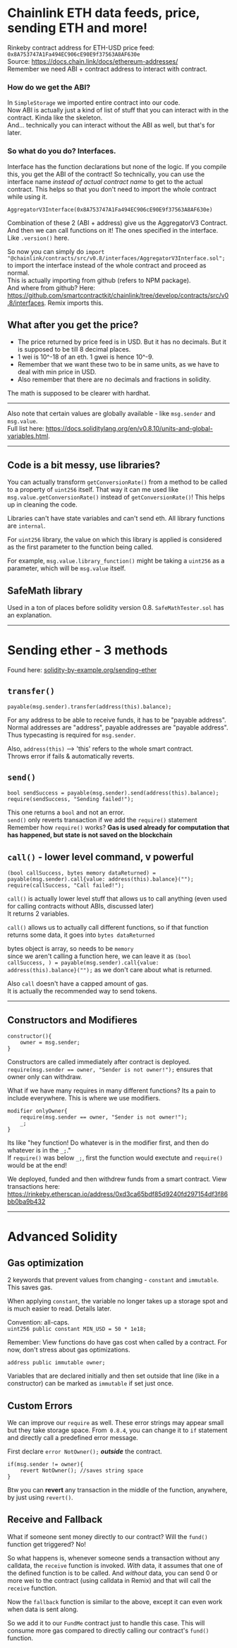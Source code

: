 # Chainlink ETH data feeds, price, sending ETH and more!

Rinkeby contract address for ETH-USD price feed: `0x8A753747A1Fa494EC906cE90E9f37563A8AF630e` \
Source: https://docs.chain.link/docs/ethereum-addresses/ \
Remember we need ABI + contract address to interact with contract.

### How do we get the ABI?

In `SimpleStorage` we imported entire contract into our code.\
Now ABI is actually just a kind of list of stuff that you can interact with in the contract. Kinda like the skeleton.\
And... technically you can interact without the ABI as well, but that's for later.

### So what do you do? Interfaces.

Interface has the function declarations but none of the logic.
If you compile this, you get the ABI of the contract!
So technically, you can use the interface name _instead of actual contract name_ to get to the actual contract.
This helps so that you don't need to import the whole contract while using it.

`AggregatorV3Interface(0x8A753747A1Fa494EC906cE90E9f37563A8AF630e)`

Combination of these 2 (ABI + address) give us the AggregatorV3 Contract.\
And then we can call functions on it! The ones specified in the interface. Like `.version()` here.

So now you can simply do `import "@chainlink/contracts/src/v0.8/interfaces/AggregatorV3Interface.sol";` to import the interface instead of the whole contract and proceed as normal.\
This is actually importing from github (refers to NPM package).\
And where from github? Here: https://github.com/smartcontractkit/chainlink/tree/develop/contracts/src/v0.8/interfaces. Remix imports this.

## What after you get the price?

- The price returned by price feed is in USD. But it has no decimals. But it is supposed to be till 8 decimal places.
- 1 wei is 10^-18 of an eth. 1 gwei is hence 10^-9.
- Remember that we want these two to be in same units, as we have to deal with min price in USD.
- Also remember that there are no decimals and fractions in solidity.

The math is supposed to be clearer with hardhat.

---

Also note that certain values are globally available - like `msg.sender` and `msg.value`. \
Full list here: https://docs.soliditylang.org/en/v0.8.10/units-and-global-variables.html.

---

## Code is a bit messy, use libraries?

You can actually transform `getConversionRate()` from a method to be called to a property of `uint256` itself. That way it can me used like `msg.value.getConversionRate()` instead of `getConversionRate()`! This helps up in cleaning the code.

Libraries can't have state variables and can't send eth. All library functions are `internal`.

For `uint256` library, the value on which this library is applied is considered as the first parameter to the function being called.

For example, `msg.value.library_function()` might be taking a `uint256` as a parameter, which will be `msg.value` itself.

## SafeMath library

Used in a ton of places before solidity version 0.8. `SafeMathTester.sol` has an explanation.

---

# Sending ether - 3 methods

Found here: [solidity-by-example.org/sending-ether](https://solidity-by-example.org/sending-ether)

## `transfer()`

`payable(msg.sender).transfer(address(this).balance);`

For any address to be able to receive funds, it has to be "payable address".\
Normal addresses are "address", payable addresses are "payable address".\
Thus typecasting is required for `msg.sender`.

Also, `address(this)` --> 'this' refers to the whole smart contract.\
Throws error if fails & automatically reverts.

## `send() `

```
bool sendSuccess = payable(msg.sender).send(address(this).balance);
require(sendSuccess, "Sending failed!");
```

This one returns a `bool` and not an error.\
`send()` only reverts transaction if we add the `require()` statement\
Remember how `require()` works? **Gas is used already for computation that has happened, but state is not saved on the blockchain**

## `call()` - lower level command, v powerful

```
(bool callSuccess, bytes memory dataReturned) = payable(msg.sender).call{value: address(this).balance}("");
require(callSuccess, "Call failed!");
```

`call()` is actually lower level stuff that allows us to call anything (even used for calling contracts without ABIs, discussed later)\
It returns 2 variables.

`call()` allows us to actually call different functions, so if that function
returns some data, it goes into `bytes dataReturned`

bytes object is array, so needs to be `memory`\
since we aren't calling a function here, we can leave it as
`(bool callSuccess, ) = payable(msg.sender).call{value: address(this).balance}("");` as we don't care about what is returned.

Also `call` doesn't have a capped amount of gas.\
It is actually the recommended way to send tokens.

---

## Constructors and Modifieres

```
constructor(){
    owner = msg.sender;
}
```

Constructors are called immediately after contract is deployed.\
`require(msg.sender == owner, "Sender is not owner!");` ensures that owner only can withdraw.

What if we have many requires in many different functions? Its a pain to include everywhere. This is where we use modifiers.

```
modifier onlyOwner{
    require(msg.sender == owner, "Sender is not owner!");
    _;
}
```

Its like "hey function! Do whatever is in the modifier first, and then do whatever is in the `_;`."\
If `require()` was below `_;`, first the function would exectute and `require()` would be at the end!

We deployed, funded and then withdrew funds from a smart contract. View transactions here: https://rinkeby.etherscan.io/address/0xd3ca65bdf85d9240fd297154df3f86bb0ba9b432

---

# Advanced Solidity

## Gas optimization

2 keywords that prevent values from changing - `constant` and `immutable`. This saves gas.

When applying `constant`, the variable no longer takes up a storage spot and is much easier to read. Details later.

Convention: all-caps.\
`uint256 public constant MIN_USD = 50 * 1e18;`

Remember: View functions do have gas cost when called by a contract.
For now, don't stress about gas optimizations.

`address public immutable owner;`

Variables that are declared initially and then set outside that line (like in a constructor) can be marked as `immutable` if set just once.

## Custom Errors

We can improve our `require` as well. These error strings may appear small but they take storage space. From` 0.8.4`, you can change it to `if` statement and directly call a predefined error message.

First declare `error NotOwner();` **_outside_** the contract.

```
if(msg.sender != owner){
    revert NotOwner(); //saves string space
}
```

Btw you can **revert** any transaction in the middle of the function, anywhere, by just using `revert()`.

## Receive and Fallback

What if someone sent money directly to our contract? Will the `fund()` function get triggered? No!

So what happens is, whenever someone sends a transaction without any calldata, the `receive` function is invoked. _With_ data, it assumes that one of the defined function is to be called. And _without_ data, you can send 0 or more wei to the contract (using calldata in Remix) and that will call the `receive` function.

Now the `fallback` function is similar to the above, except it can even work when data is sent along.

So we add it to our `FundMe` contract just to handle this case.
This will consume more gas compared to directly calling our contract's `fund()` function.
